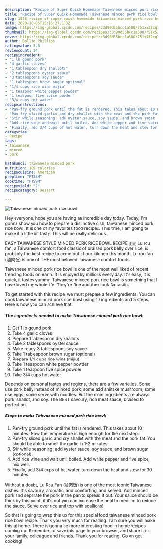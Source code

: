 ```yaml
---
description: "Recipe of Super Quick Homemade Taiwanese minced pork rice bowl"
title: "Recipe of Super Quick Homemade Taiwanese minced pork rice bowl"
slug: 1586-recipe-of-super-quick-homemade-taiwanese-minced-pork-rice-bowl
date: 2020-10-05T15:16:27.173Z
image: https://img-global.cpcdn.com/recipes/c3d90d55bcc1a500/751x532cq70/taiwanese-minced-pork-rice-bowl-recipe-main-photo.jpg
thumbnail: https://img-global.cpcdn.com/recipes/c3d90d55bcc1a500/751x532cq70/taiwanese-minced-pork-rice-bowl-recipe-main-photo.jpg
cover: https://img-global.cpcdn.com/recipes/c3d90d55bcc1a500/751x532cq70/taiwanese-minced-pork-rice-bowl-recipe-main-photo.jpg
author: Dollie Phillips
ratingvalue: 3.6
reviewcount: 14
recipeingredient:
- "1 lb gound pork"
- "4 garlic cloves"
- "1 tablespoon dry shallots"
- "2 tablespoons oyster sauce"
- "3 tablespoons soy sauce"
- "1 tablespoon brown sugar optional"
- "1/4 cups rice wine mijiu"
- "1 teaspoon white pepper powder"
- "1 teaspoon five spice powder"
- "3/4 cups hot water"
recipeinstructions:
- "Pan-fry ground pork until the fat is rendered. This takes about 10 minutes. Now the temperature is high enough for the next step."
- "Pan-fry sliced garlic and dry shallot with the meat and the pork fat. You should be able to smell the garlic in 1-2 minutes."
- "Stir while seasoning: add oyster sauce, soy sauce, and brown sugar (optional)."
- "Add rice wine and wait until boiled. Add white pepper and five spice, mix well."
- "Finally, add 3/4 cups of hot water, turn down the heat and stew for 30 minutes."
categories:
- Recipe
tags:
- taiwanese
- minced
- pork

katakunci: taiwanese minced pork 
nutrition: 189 calories
recipecuisine: American
preptime: "PT33M"
cooktime: "PT59M"
recipeyield: "2"
recipecategory: Dessert

---
```



![Taiwanese minced pork rice bowl](https://img-global.cpcdn.com/recipes/c3d90d55bcc1a500/751x532cq70/taiwanese-minced-pork-rice-bowl-recipe-main-photo.jpg)

Hey everyone, hope you are having an incredible day today. Today, I'm gonna show you how to prepare a distinctive dish, taiwanese minced pork rice bowl. It is one of my favorites food recipes. This time, I am going to make it a little bit tasty. This will be really delicious.

EASY TAIWANESE STYLE MINCED PORK RICE BOWL RECIPE 🇹🇼 Lu rou fan, a Taiwanese comfort food classic of braised pork belly over rice, is probably the best recipe to come out of our kitchen this month. Lu rou fan (滷肉饭) is one of THE most beloved Taiwanese comfort foods.

Taiwanese minced pork rice bowl is one of the most well liked of recent trending foods on earth. It is enjoyed by millions every day. It's easy, it is quick, it tastes yummy. Taiwanese minced pork rice bowl is something that I have loved my whole life. They're fine and they look fantastic.


To get started with this recipe, we must prepare a few ingredients. You can cook taiwanese minced pork rice bowl using 10 ingredients and 5 steps. Here is how you can achieve that.

<!--inarticleads1-->

##### The ingredients needed to make Taiwanese minced pork rice bowl:

1. Get 1 lb gound pork
1. Take 4 garlic cloves
1. Prepare 1 tablespoon dry shallots
1. Take 2 tablespoons oyster sauce
1. Make ready 3 tablespoons soy sauce
1. Take 1 tablespoon brown sugar (optional)
1. Prepare 1/4 cups rice wine (mijiu)
1. Take 1 teaspoon white pepper powder
1. Take 1 teaspoon five spice powder
1. Take 3/4 cups hot water


Depends on personal tastes and regions, there are a few varieties. Some use pork belly instead of minced pork; some add shiitake mushroom; some use eggs; some serve with noodles. But the main ingredients are always pork, shallot, and soy. The BEST savoury, rich meat sauce, braised to perfection. 

<!--inarticleads2-->

##### Steps to make Taiwanese minced pork rice bowl:

1. Pan-fry ground pork until the fat is rendered. This takes about 10 minutes. Now the temperature is high enough for the next step.
1. Pan-fry sliced garlic and dry shallot with the meat and the pork fat. You should be able to smell the garlic in 1-2 minutes.
1. Stir while seasoning: add oyster sauce, soy sauce, and brown sugar (optional).
1. Add rice wine and wait until boiled. Add white pepper and five spice, mix well.
1. Finally, add 3/4 cups of hot water, turn down the heat and stew for 30 minutes.


Without a doubt, Lu Rou Fan (滷肉饭) is one of the most iconic Taiwanese dishes. It&#39;s savoury, aromatic, and comforting, and served. Add minced pork and separate the pork in the pan to spread it out. Your sauce should be thick by this point, if it&#39;s not you can increase the heat to medium to reduce the sauce. Serve over rice and top with scallions! 

So that is going to wrap this up for this special food taiwanese minced pork rice bowl recipe. Thank you very much for reading. I am sure you will make this at home. There is gonna be more interesting food in home recipes coming up. Remember to save this page in your browser, and share it to your family, colleague and friends. Thank you for reading. Go on get cooking!

